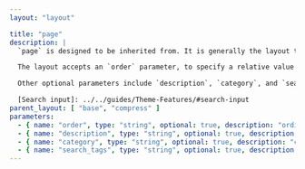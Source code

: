 ```yaml
---
layout: "layout"

title: "page"
description: |
  `page` is designed to be inherited from. It is generally the layout that any new custom pages should use, in order to take advantage of [theme features](../../guides/Theme-Features/#/guides/).

  The layout accepts an `order` parameter, to specify a relative value that is used to sort against sibling pages in the same collection.

  Other optional parameters include `description`, `category`, and `search_tags`, which are used when displaying search results (see [Search input]).

  [Search input]: ../../guides/Theme-Features/#search-input
parent_layout: [ "base", "compress" ]
parameters:
  - { name: "order", type: "string", optional: true, description: "ordinal to be used for sorting. Positive numbers will be sorted first, in ascending order, with `0` the first possible value. Negative numbers will be sorted last, in ascending order, with `-1` the last possible integer value:\n```\n🡯first       last🡮\n0 1 2 3  .. -3 -2 -1\n```\nPages without an `order` value will fall in between, sorted alphabetically by filename (not title). Ordering comparisons are only performed between siblings (files in the same folder), not across parent-child levels." }
  - { name: "description", type: "string", optional: true, description: "description to be used in search results (first 7 words will display)" }
  - { name: "category", type: "string", optional: true, description: "category label to be used in search results display" }
  - { name: "search_tags", type: "string", optional: true, description: "additional search terms to find this page by" }
---
```

